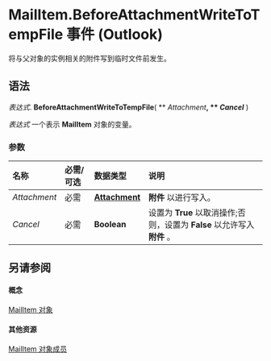 
# MailItem.BeforeAttachmentWriteToTempFile 事件 (Outlook)

将与父对象的实例相关的附件写到临时文件前发生。


## 语法

 _表达式_. **BeforeAttachmentWriteToTempFile**( ** _Attachment_**, ** _Cancel_** )

 _表达式_ 一个表示 **MailItem** 对象的变量。


### 参数



|**名称**|**必需/可选**|**数据类型**|**说明**|
|:-----|:-----|:-----|:-----|
| _Attachment_|必需|**[Attachment](3e11582b-ac90-0948-bc37-506570bb287b.md)**|**附件** 以进行写入。|
| _Cancel_|必需|**Boolean**|设置为 **True** 以取消操作;否则，设置为 **False** 以允许写入 **附件** 。|

## 另请参阅


#### 概念


[MailItem 对象](14197346-05d2-0250-fa4c-4a6b07daf25f.md)
#### 其他资源


[MailItem 对象成员](1094d7df-ee80-a4b0-5a21-db2979506e6b.md)